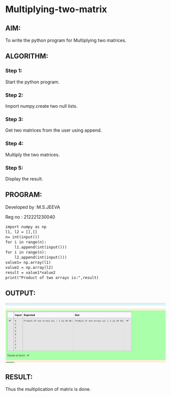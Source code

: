 # Multiplying-two-matrix

## AIM:
To write the python program for Multiplying two matrices.

## ALGORITHM:

### Step 1:
Start the python program.

### Step 2:
Import numpy.create two null lists.

### Step 3:
Get two matrices from the user using append.

### Step 4:
Multiply the two matrices.

### Step 5:
Display the result.

## PROGRAM: 
Developed by :M.S.JEEVA


Reg no : 212221230040
```
import numpy as np
l1, l2 = [],[]
n= int(input())
for i in range(n):
    l1.append(int(input()))
for i in range(n):
    l2.append(int(input()))
value1= np.array(l1)
value2 = np.array(l2)
result = value1*value2
print("Product of two arrays is:",result)
```

## OUTPUT:
![](./output.jpg)

## RESULT:
Thus the  multiplication of matrix is done.




